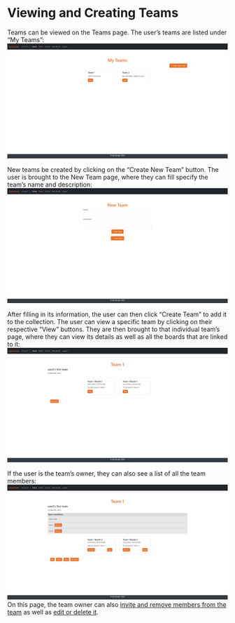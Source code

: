 # Viewing and Creating Teams

Teams can be viewed on the Teams page. The user’s teams are listed under “My Teams”:
![Teams view](https://github.com/sarantharma/GyroscopicProject/blob/passport/User%20Guides/img/teams_view.png)

New teams be created by clicking on the “Create New Team” button. The user is brought to the New Team page, where they can fill specify the team’s name and description:
![New team page](https://github.com/sarantharma/GyroscopicProject/blob/passport/User%20Guides/img/new_team.png)

After filling in its information, the user can then click “Create Team” to add it to the collection.
The user can view a specific team by clicking on their respective “View” buttons. They are then brought to that individual team’s page, where they can view its details as well as all the boards that are linked to it:
![Team page](https://github.com/sarantharma/GyroscopicProject/blob/passport/User%20Guides/img/team_view.png)

If the user is the team’s owner, they can also see a list of all the team members:
![Team page from owner](https://github.com/sarantharma/GyroscopicProject/blob/passport/User%20Guides/img/team_view_2.png)
On this page, the team owner can also [invite and remove members from the team](https://github.com/sarantharma/GyroscopicProject/blob/passport/User%20Guides/Inviting%20and%20Removing%20Team%20Members.md) as well as [edit or delete it](https://github.com/sarantharma/GyroscopicProject/blob/passport/User%20Guides/Editing%20and%20Deleting%20Teams.md).
